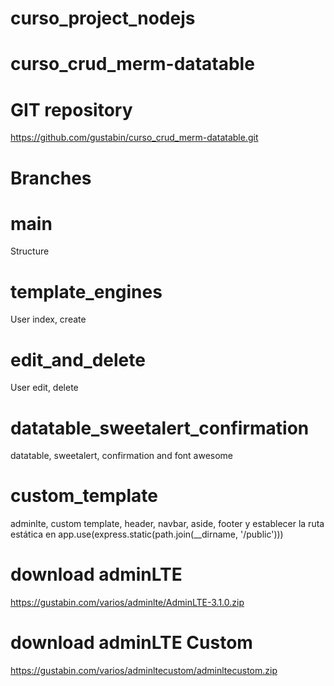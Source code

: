 ﻿# curso_project_nodejs

# curso_crud_merm-datatable

# GIT repository

https://github.com/gustabin/curso_crud_merm-datatable.git

# Branches

# main

Structure

# template_engines

User index, create

# edit_and_delete

User edit, delete

# datatable_sweetalert_confirmation

datatable, sweetalert, confirmation and font awesome

# custom_template

adminlte, custom template, header, navbar, aside, footer y establecer la ruta estática en
app.use(express.static(path.join(\_\_dirname, '/public')))

# download adminLTE

https://gustabin.com/varios/adminlte/AdminLTE-3.1.0.zip

# download adminLTE Custom

https://gustabin.com/varios/adminltecustom/adminltecustom.zip
